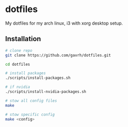 # dotfiles
My dotfiles for my arch linux, i3 with xorg desktop setup.

## Installation
```bash
# clone repo
git clone https://github.com/gavrh/dotfiles.git

cd dotfiles

# install packages
./scripts/install-packages.sh

# if nvidia
./scripts/install-nvidia-packages.sh

# stow all config files
make

# stow specific config
make <config>
```
